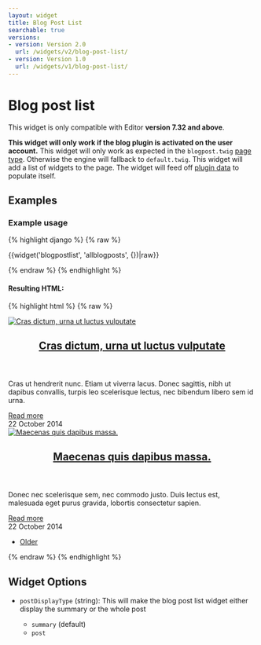 ```yaml
---
layout: widget
title: Blog Post List
searchable: true
versions:
- version: Version 2.0
  url: /widgets/v2/blog-post-list/
- version: Version 1.0
  url: /widgets/v1/blog-post-list/
---
```


# Blog post list

This widget is only compatible with Editor **version 7.32 and above**.

**This widget will only work if the blog plugin is activated on the user account.** This widget will only work as expected in the ```blogpost.twig``` [page type](/theming/page-types/). Otherwise the engine will fallback to ```default.twig```. This widget will add a list of widgets to the page. The widget will feed off [plugin data](/data/) to populate itself.

## Examples

### Example usage

{% highlight django %}
{% raw %}

  {{widget('blogpostlist', 'allblogposts', {})|raw}}

{% endraw %}
{% endhighlight %}

#### Resulting HTML:

{% highlight html %}
{% raw %}

<div id="page-zones__main-widgets__blogpostlistWidget" data-name="blogpostlist" class="widget  widget--zone-widget">
  <div class="bk-blogpostlist  blogpostlist  widget__blogpostlist">
    <div class="post-items  blogpostlist__post-items">
      <article class="post-article  blogpostlist__post-article">
        <div class="post-image  blogpostlist__post-image">
          <a class="image-link  blogpostlist__image-link" href="/blog/cras-dictum%2C-urna-ut-luctus-vulputate">
          <img class="image  blogpostlist__image" src="//placehold.it/2250x800" alt="Cras dictum, urna ut luctus vulputate">
          </a>
        </div>
        <div class="post-content  blogpostlist__post-content">
          <header class="post-header  blogpostlist__post-header">
            <h2 class="post-title  blogpostlist__post-title">
              <a class="title-link  blogpostlist__title-link" href="/blog/cras-dictum%2C-urna-ut-luctus-vulputate">Cras dictum, urna ut luctus vulputate</a>
            </h2>
          </header>
          <div class="post-excerpt  blogpostlist__post-excerpt">
            <p>Cras ut hendrerit nunc. Etiam ut viverra lacus. Donec sagittis, nibh ut dapibus convallis, turpis leo scelerisque lectus, nec bibendum libero sem id urna.</p>
            <a class="read-more  blogpostlist__read-more" href="/blog/cras-dictum%2C-urna-ut-luctus-vulputate">Read more</a>
          </div>
        </div>
        <footer class="post-footer  blogpostlist__post-footer">
          <time class="timestamp  blogpostlist__timestamp" datetime="2014-10-22T00:00:00+00:00">22 October 2014</time>
        </footer>
      </article>
      <article class="post-article  blogpostlist__post-article">
        <div class="post-image  blogpostlist__post-image">
          <a class="image-link  blogpostlist__image-link" href="/blog/maecenas-quis-dapibus-massa.">
          <img class="image  blogpostlist__image" src="//placehold.it/300x100" alt="Maecenas quis dapibus massa.">
          </a>
        </div>
        <div class="post-content  blogpostlist__post-content">
          <header class="post-header  blogpostlist__post-header">
            <h2 class="post-title  blogpostlist__post-title">
              <a class="title-link  blogpostlist__title-link" href="/blog/maecenas-quis-dapibus-massa.">Maecenas quis dapibus massa.</a>
            </h2>
          </header>
          <div class="post-excerpt  blogpostlist__post-excerpt">
            <p>Donec nec scelerisque sem, nec commodo justo. Duis lectus est, malesuada eget purus gravida, lobortis consectetur sapien.</p>
            <a class="read-more  blogpostlist__read-more" href="/blog/maecenas-quis-dapibus-massa.">Read more</a>
          </div>
        </div>
        <footer class="post-footer  blogpostlist__post-footer">
          <time class="timestamp  blogpostlist__timestamp" datetime="2014-10-22T00:00:00+00:00">22 October 2014</time>
        </footer>
      </article>
    </div>
    <footer class="post-list-footer  blogpostlist__post-list-footer">
      <nav class="post-pagination  blogpostlist__post-pagination">
        <ul class="pagination-list  blogpostlist__pagination-list">
          <li class="pagination-item  blogpostlist__pagination-item">
            <a class="button  button--pagination  button--previous  icon  icon--previous  blogpostlist__button" href="/blog/page/2">
            <span class="control-text  blogpostlist__control-text">Older</span>
            </a>
          </li>
        </ul>
      </nav>
    </footer>
  </div>
</div>

{% endraw %}
{% endhighlight %}

## Widget Options

* ```postDisplayType``` (string): This will make the blog post list widget either display the summary or the whole post

  * ```summary``` (default)
  * ```post```
